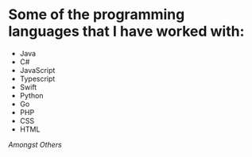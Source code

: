 # Some of the programming languages that I have worked with:
			
* Java
* C#
* JavaScript
* Typescript
* Swift
* Python
* Go
* PHP
* CSS
* HTML

_Amongst Others_